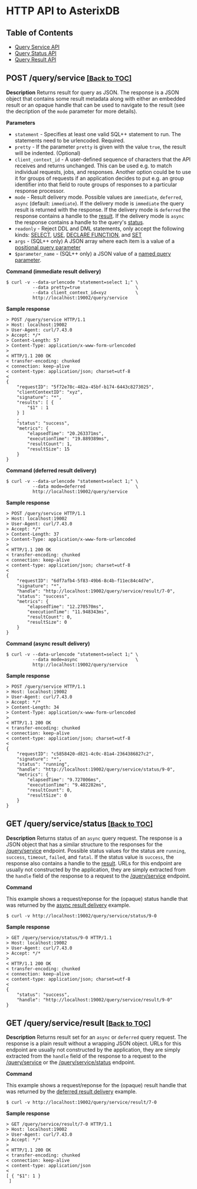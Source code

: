 <!--
 ! Licensed to the Apache Software Foundation (ASF) under one
 ! or more contributor license agreements.  See the NOTICE file
 ! distributed with this work for additional information
 ! regarding copyright ownership.  The ASF licenses this file
 ! to you under the Apache License, Version 2.0 (the
 ! "License"); you may not use this file except in compliance
 ! with the License.  You may obtain a copy of the License at
 !
 !   http://www.apache.org/licenses/LICENSE-2.0
 !
 ! Unless required by applicable law or agreed to in writing,
 ! software distributed under the License is distributed on an
 ! "AS IS" BASIS, WITHOUT WARRANTIES OR CONDITIONS OF ANY
 ! KIND, either express or implied.  See the License for the
 ! specific language governing permissions and limitations
 ! under the License.
 !-->

# HTTP API to AsterixDB #

## <a id="toc">Table of Contents</a>

* [Query Service API](#queryservice)
* [Query Status API](#querystatus)
* [Query Result API](#queryresult)

## <a id="queryservice">POST /query/service</a><font size="4"> <a href="#toc">[Back to TOC]</a></font>

__Description__ Returns result for query as JSON.
  The response is a JSON object that contains some result metadata along with either an embedded result or an opaque
  handle that can be used to navigate to the result (see the decription of the `mode` parameter for more details).

__Parameters__

* `statement` - Specifies at least one valid SQL++ statement to run. The statements need to be urlencoded. Required.
* `pretty` - If the parameter `pretty` is given with the value `true`, the result will be indented. (Optional)
* `client_context_id` - A user-defined sequence of characters that the API receives and returns unchanged. This can be
  used e.g. to match individual requests, jobs, and responses. Another option could be to use it for groups of requests
  if an application decides to put e.g. an group identifier into that field to route groups of responses to a
  particular response processor.
* `mode` - Result delivery mode. Possible values are `immediate`, `deferred`, `async` (default: `immediate`).
  If the delivery mode is `immediate` the query result is returned with the response.
  If the delivery mode is `deferred` the response contains a handle to the <a href="#queryresult">result</a>.
  If the delivery mode is `async` the response contains a handle to the query's <a href="#querystatus">status</a>.
* `readonly` - Reject DDL and DML statements, only accept the following kinds:
  [SELECT](sqlpp/manual.html#SELECT_statements), [USE](sqlpp/manual.html#Declarations),
  [DECLARE FUNCTION](sqlpp/manual.html#Declarations), and [SET](sqlpp/manual.html#Performance_tuning)
* `args` - (SQL++ only) A JSON array where each item is a value of a [positional query parameter](sqlpp/manual.html#Parameter_references)
* `$parameter_name` - (SQL++ only) a JSON value of a [named query parameter](sqlpp/manual.html#Parameter_references).

__Command (immediate result delivery)__

    $ curl -v --data-urlencode "statement=select 1;" \
              --data pretty=true                     \
              --data client_context_id=xyz           \
              http://localhost:19002/query/service

__Sample response__

    > POST /query/service HTTP/1.1
    > Host: localhost:19002
    > User-Agent: curl/7.43.0
    > Accept: */*
    > Content-Length: 57
    > Content-Type: application/x-www-form-urlencoded
    >
    < HTTP/1.1 200 OK
    < transfer-encoding: chunked
    < connection: keep-alive
    < content-type: application/json; charset=utf-8
    <
    {
        "requestID": "5f72e78c-482a-45bf-b174-6443c8273025",
        "clientContextID": "xyz",
        "signature": "*",
        "results": [ {
            "$1" : 1
        } ]
        ,
        "status": "success",
        "metrics": {
            "elapsedTime": "20.263371ms",
            "executionTime": "19.889389ms",
            "resultCount": 1,
            "resultSize": 15
        }
    }

__Command (<a id="deferred">deferred result delivery</a>)__

    $ curl -v --data-urlencode "statement=select 1;" \
              --data mode=deferred                   \
              http://localhost:19002/query/service

__Sample response__

    > POST /query/service HTTP/1.1
    > Host: localhost:19002
    > User-Agent: curl/7.43.0
    > Accept: */*
    > Content-Length: 37
    > Content-Type: application/x-www-form-urlencoded
    >
    < HTTP/1.1 200 OK
    < transfer-encoding: chunked
    < connection: keep-alive
    < content-type: application/json; charset=utf-8
    <
    {
        "requestID": "6df7afb4-5f83-49b6-8c4b-f11ec84c4d7e",
        "signature": "*",
        "handle": "http://localhost:19002/query/service/result/7-0",
        "status": "success",
        "metrics": {
            "elapsedTime": "12.270570ms",
            "executionTime": "11.948343ms",
            "resultCount": 0,
            "resultSize": 0
        }
    }

__Command (<a id="async>">async result delivery</a>)__

    $ curl -v --data-urlencode "statement=select 1;" \
              --data mode=async                      \
              http://localhost:19002/query/service

__Sample response__

    > POST /query/service HTTP/1.1
    > Host: localhost:19002
    > User-Agent: curl/7.43.0
    > Accept: */*
    > Content-Length: 34
    > Content-Type: application/x-www-form-urlencoded
    >
    < HTTP/1.1 200 OK
    < transfer-encoding: chunked
    < connection: keep-alive
    < content-type: application/json; charset=utf-8
    <
    {
        "requestID": "c5858420-d821-4c0c-81a4-2364386827c2",
        "signature": "*",
        "status": "running",
        "handle": "http://localhost:19002/query/service/status/9-0",
        "metrics": {
            "elapsedTime": "9.727006ms",
            "executionTime": "9.402282ms",
            "resultCount": 0,
            "resultSize": 0
        }
    }


## <a id="querystatus">GET /query/service/status</a><font size="4"> <a href="#toc">[Back to TOC]</a></font>

__Description__ Returns status of an `async` query request.
  The response is a JSON object that has a similar structure to the responses for the <a
  href="#queryservice">/query/service</a> endpoint.
  Possible status values for the status are `running`, `success`, `timeout`, `failed`, and `fatal`.
  If the status value is `success`, the response also contains a handle to the <a href="#queryresult">result</a>.
  URLs for this endpoint are usually not constructed by the application, they are simply extracted from the `handle`
  field of the response to a request to the <a href="#queryservice">/query/service</a> endpoint.

__Command__

  This example shows a request/reponse for the (opaque) status handle that was returned by the <a href="#async">async
  result delivery</a> example.

    $ curl -v http://localhost:19002/query/service/status/9-0

__Sample response__

    > GET /query/service/status/9-0 HTTP/1.1
    > Host: localhost:19002
    > User-Agent: curl/7.43.0
    > Accept: */*
    >
    < HTTP/1.1 200 OK
    < transfer-encoding: chunked
    < connection: keep-alive
    < content-type: application/json; charset=utf-8
    <
    {
        "status": "success",
        "handle": "http://localhost:19002/query/service/result/9-0"
    }

## <a id="queryresult">GET /query/service/result</a><font size="4"> <a href="#toc">[Back to TOC]</a></font>

__Description__ Returns result set for an `async` or `deferred` query request.
  The response is a plain result without a wrapping JSON object.
  URLs for this endpoint are usually not constructed by the application, they are simply extracted from the `handle`
  field of the response to a request to the <a href="#queryservice">/query/service</a> or the <a
  href="#querystatus">/query/service/status</a> endpoint.

__Command__

  This example shows a request/reponse for the (opaque) result handle that was returned by the <a
  href="#deferred">deferred result delivery</a> example.

    $ curl -v http://localhost:19002/query/service/result/7-0

__Sample response__

    > GET /query/service/result/7-0 HTTP/1.1
    > Host: localhost:19002
    > User-Agent: curl/7.43.0
    > Accept: */*
    >
    < HTTP/1.1 200 OK
    < transfer-encoding: chunked
    < connection: keep-alive
    < content-type: application/json
    <
    [ { "$1": 1 }
     ]

